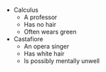 * Calculus
  * A professor
  * Has no hair
  * Often wears green
* Castafiore
    * An opera singer
    * Has white hair
    * Is possibly mentally unwell